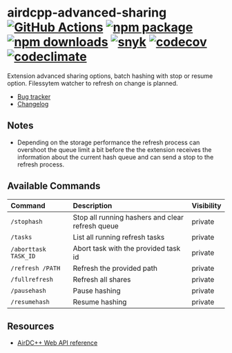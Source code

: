 # airdcpp-advanced-sharing [![GitHub Actions][build-badge]][build] [![npm package][npm-badge]][npm] [![npm downloads][npm-dl-badge]][npm] [![snyk][snyk-badge]][snyk] [![codecov][coverage-badge]][coverage] [![codeclimate][codeclimate-badge]][codeclimate]

Extension advanced sharing options, batch hashing with stop or resume option. Filessytem watcher to refresh on change is planned.

- [Bug tracker](https://github.com/peps1/airdcpp-advanced-sharing/issues)
- [Changelog](https://github.com/peps1/airdcpp-advanced-sharing/blob/master/CHANGELOG.md)

## Notes

* Depending on the storage performance the refresh process can overshoot the queue limit a bit before the the extension receives the information about the current hash queue and can send a stop to the refresh process.

## Available Commands

| Command | Description | Visibility |
| :---    | :---        | :---       |
| `/stophash` | Stop all running hashers and clear refresh queue | private |
| `/tasks` | List all running refresh tasks | private |
| `/aborttask TASK_ID` | Abort task with the provided task id | private |
| `/refresh /PATH` | Refresh the provided path | private |
| `/fullrefresh` | Refresh all shares | private |
| `/pausehash` | Pause hashing | private |
| `/resumehash` | Resume hashing | private |


## Resources

- [AirDC++ Web API reference](https://airdcpp.docs.apiary.io/)

[build-badge]: https://github.com/peps1/airdcpp-advanced-sharing/workflows/build/badge.svg
[build]: https://github.com/peps1/airdcpp-advanced-sharing/actions

[npm-badge]: https://img.shields.io/npm/v/airdcpp-advanced-sharing.svg?style=flat-square
[npm]: https://www.npmjs.org/package/airdcpp-advanced-sharing
[npm-dl-badge]: https://img.shields.io/npm/dt/airdcpp-advanced-sharing?label=npm%20downloads&style=flat-square

[coverage-badge]: https://codecov.io/gh/peps1/airdcpp-advanced-sharing/branch/master/graph/badge.svg
[coverage]: https://codecov.io/gh/peps1/airdcpp-advanced-sharing

[codeclimate-badge]: https://api.codeclimate.com/v1/badges/240bcb67b18342047e78/maintainability
[codeclimate]: https://codeclimate.com/github/peps1/airdcpp-advanced-sharing/maintainability

[snyk-badge]: https://snyk.io/test/github/peps1/airdcpp-advanced-sharing/badge.svg
[snyk]: https://snyk.io/test/github/peps1/airdcpp-advanced-sharing
